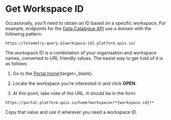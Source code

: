 # Get Workspace ID

Occasionally, you’ll need to obtain an ID based on a specific workspace.
For example, endpoints for the [Data Catalogue API](../../apis/data-catalogue-api/intro.md) use a domain with the
following pattern:

    https://telemetry-query-${workspace-id}.platform.quix.io/

The workspace ID is a combination of your organisation and workspace
names, converted to URL friendly values. The easist way to get hold of
it is as follows:

1.  Go to the [Portal home](https://portal.platform.quix.io/){target=_blank}.

2.  Locate the workspace you’re interested in and click **OPEN**.

3.  At this point, take note of the URL. It should be in the form:

<!-- end list -->

    https://portal.platform.quix.io/home?workspace=**{workspace-id}**

Copy that value and use it wherever you need a workspace ID.
